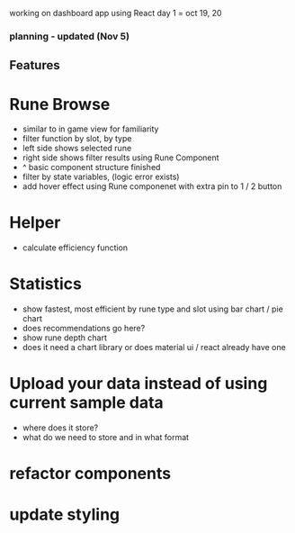 working on dashboard app using React
day 1 = oct 19, 20

###  planning - updated (Nov 5)
## Features
# Rune Browse
* similar to in game view for familiarity
* filter function by slot, by type
* left side shows selected rune
* right side shows filter results using Rune Component
* ^ basic component structure finished
* filter by state variables, (logic error exists)
* add hover effect using Rune componenet with extra pin to 1 / 2 button

# Helper
* calculate efficiency function

# Statistics
* show fastest, most efficient by rune type and slot using bar chart / pie chart
* does recommendations go here?
* show rune depth chart
* does it need a chart library or does material ui / react already have one

# Upload your data instead of using current sample data
* where does it store?
* what do we need to store and in what format

# refactor components

# update styling
